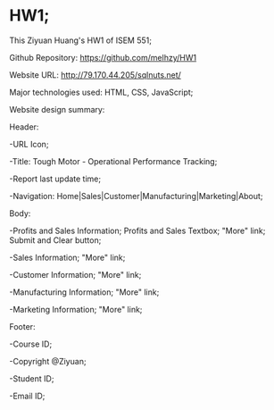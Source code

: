 # HW1;
This Ziyuan Huang's HW1 of ISEM 551;

Github Repository: https://github.com/melhzy/HW1

Website URL: http://79.170.44.205/sqlnuts.net/

Major technologies used: HTML, CSS, JavaScript;

Website design summary:

Header:

  -URL Icon;
  
  -Title: Tough Motor - Operational Performance Tracking;
  
  -Report last update time;
  
  -Navigation: Home|Sales|Customer|Manufacturing|Marketing|About;

Body:

  -Profits and Sales Information;
  Profits and Sales Textbox;
  "More" link;
  Submit and Clear button;
  
  -Sales Information;
  "More" link;
  
  -Customer Information;
  "More" link;
  
  -Manufacturing Information;
  "More" link;
  
  -Marketing Information;
  "More" link;
  
Footer:

  -Course ID;
  
  -Copyright @Ziyuan;
  
  -Student ID;
  
  -Email ID;
